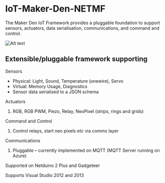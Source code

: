 IoT-Maker-Den-NETMF
===================

The Maker Den IoT Framework provides a pluggable foundation to support sensors, actuators, data serialisation, communications, and command and control. 


![Alt text](https://github.com/MakerDen/IoT-Maker-Den-NETMF/blob/master/MakerDen/Lab%20Code/Maker%20Den%20IoT%20Framework.jpg)


## Extensible/pluggable framework supporting

Sensors

* Physical: Light, Sound, Temperature (onewire), Servo
* Virtual: Memory Usage, Diagnostics
* Sensor data serialised to a JSON schema

Actuators

1. RGB, RGB PWM, Piezo, Relay, NeoPixel (strips, rings and grids)

Command and Control

1. Control relays, start neo pixels etc via comms layer

Communications

1. Pluggable – currently implemented on MQTT (MQTT Server running on Azure)

Supported on Netduino 2 Plus and Gadgeteer

Supports Visual Studio 2012 and 2013
